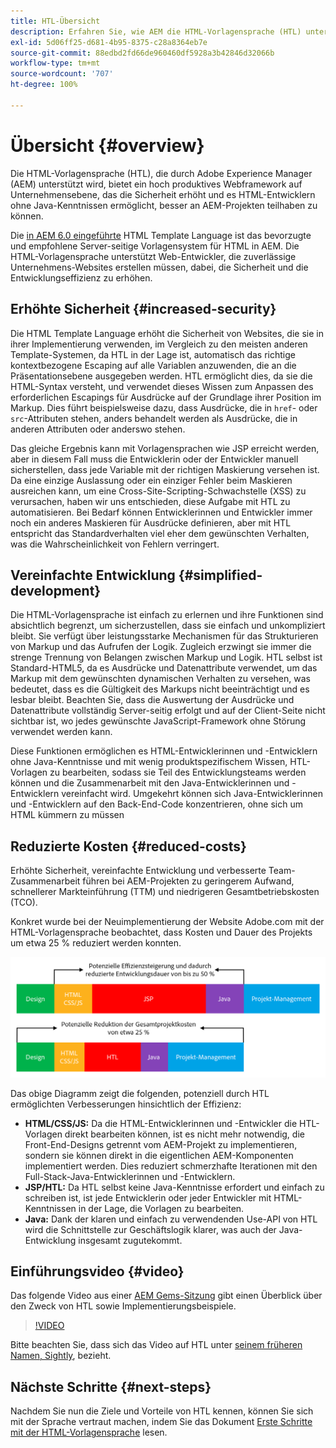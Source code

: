 ```yaml
---
title: HTL-Übersicht
description: Erfahren Sie, wie AEM die HTML-Vorlagensprache (HTL) unterstützt, um ein produktives Web-Framework auf Unternehmensebene anzubieten, das die Sicherheit erhöht und Personen ohne Java-Kenntnisse, die HTML entwickeln, eine bessere Beteiligung an AEM-Projekten ermöglicht.
exl-id: 5d06ff25-d681-4b95-8375-c28a8364eb7e
source-git-commit: 88edbd2fd66de960460df5928a3b42846d32066b
workflow-type: tm+mt
source-wordcount: '707'
ht-degree: 100%

---
```



# Übersicht {#overview}

Die HTML-Vorlagensprache (HTL), die durch Adobe Experience Manager (AEM) unterstützt wird, bietet ein hoch produktives Webframework auf Unternehmensebene, das die Sicherheit erhöht und es HTML-Entwicklern ohne Java-Kenntnissen ermöglicht, besser an AEM-Projekten teilhaben zu können.

Die [in AEM 6.0 eingeführte](history.md) HTML Template Language ist das bevorzugte und empfohlene Server-seitige Vorlagensystem für HTML in AEM. Die HTML-Vorlagensprache unterstützt Web-Entwickler, die zuverlässige Unternehmens-Websites erstellen müssen, dabei, die Sicherheit und die Entwicklungseffizienz zu erhöhen.

## Erhöhte Sicherheit {#increased-security}

Die HTML Template Language erhöht die Sicherheit von Websites, die sie in ihrer Implementierung verwenden, im Vergleich zu den meisten anderen Template-Systemen, da HTL in der Lage ist, automatisch das richtige kontextbezogene Escaping auf alle Variablen anzuwenden, die an die Präsentationsebene ausgegeben werden. HTL ermöglicht dies, da sie die HTML-Syntax versteht, und verwendet dieses Wissen zum Anpassen des erforderlichen Escapings für Ausdrücke auf der Grundlage ihrer Position im Markup. Dies führt beispielsweise dazu, dass Ausdrücke, die in `href`- oder `src`-Attributen stehen, anders behandelt werden als Ausdrücke, die in anderen Attributen oder anderswo stehen.

Das gleiche Ergebnis kann mit Vorlagensprachen wie JSP erreicht werden, aber in diesem Fall muss die Entwicklerin oder der Entwickler manuell sicherstellen, dass jede Variable mit der richtigen Maskierung versehen ist. Da eine einzige Auslassung oder ein einziger Fehler beim Maskieren ausreichen kann, um eine Cross-Site-Scripting-Schwachstelle (XSS) zu verursachen, haben wir uns entschieden, diese Aufgabe mit HTL zu automatisieren. Bei Bedarf können Entwicklerinnen und Entwickler immer noch ein anderes Maskieren für Ausdrücke definieren, aber mit HTL entspricht das Standardverhalten viel eher dem gewünschten Verhalten, was die Wahrscheinlichkeit von Fehlern verringert.

## Vereinfachte Entwicklung {#simplified-development}

Die HTML-Vorlagensprache ist einfach zu erlernen und ihre Funktionen sind absichtlich begrenzt, um sicherzustellen, dass sie einfach und unkompliziert bleibt. Sie verfügt über leistungsstarke Mechanismen für das Strukturieren von Markup und das Aufrufen der Logik. Zugleich erzwingt sie immer die strenge Trennung von Belangen zwischen Markup und Logik. HTL selbst ist Standard-HTML5, da es Ausdrücke und Datenattribute verwendet, um das Markup mit dem gewünschten dynamischen Verhalten zu versehen, was bedeutet, dass es die Gültigkeit des Markups nicht beeinträchtigt und es lesbar bleibt. Beachten Sie, dass die Auswertung der Ausdrücke und Datenattribute vollständig Server-seitig erfolgt und auf der Client-Seite nicht sichtbar ist, wo jedes gewünschte JavaScript-Framework ohne Störung verwendet werden kann. 

Diese Funktionen ermöglichen es HTML-Entwicklerinnen und -Entwicklern ohne Java-Kenntnisse und mit wenig produktspezifischem Wissen, HTL-Vorlagen zu bearbeiten, sodass sie Teil des Entwicklungsteams werden können und die Zusammenarbeit mit den Java-Entwicklerinnen und -Entwicklern vereinfacht wird. Umgekehrt können sich Java-Entwicklerinnen und -Entwicklern auf den Back-End-Code konzentrieren, ohne sich um HTML kümmern zu müssen

## Reduzierte Kosten {#reduced-costs}

Erhöhte Sicherheit, vereinfachte Entwicklung und verbesserte Team-Zusammenarbeit führen bei AEM-Projekten zu geringerem Aufwand, schnellerer Markteinführung (TTM) und niedrigeren Gesamtbetriebskosten (TCO).

Konkret wurde bei der Neuimplementierung der Website Adobe.com mit der HTML-Vorlagensprache beobachtet, dass Kosten und Dauer des Projekts um etwa 25 % reduziert werden konnten.

![Effizienzsteigerung und Kostensenkung](assets/chlimage_1.png)

Das obige Diagramm zeigt die folgenden, potenziell durch HTL ermöglichten Verbesserungen hinsichtlich der Effizienz:

* **HTML/CSS/JS:** Da die HTML-Entwicklerinnen und -Entwickler die HTL-Vorlagen direkt bearbeiten können, ist es nicht mehr notwendig, die Front-End-Designs getrennt vom AEM-Projekt zu implementieren, sondern sie können direkt in die eigentlichen AEM-Komponenten implementiert werden. Dies reduziert schmerzhafte Iterationen mit den Full-Stack-Java-Entwicklerinnen und -Entwicklern.
* **JSP/HTL:** Da HTL selbst keine Java-Kenntnisse erfordert und einfach zu schreiben ist, ist jede Entwicklerin oder jeder Entwickler mit HTML-Kenntnissen in der Lage, die Vorlagen zu bearbeiten.
* **Java:** Dank der klaren und einfach zu verwendenden Use-API von HTL wird die Schnittstelle zur Geschäftslogik klarer, was auch der Java-Entwicklung insgesamt zugutekommt.

## Einführungsvideo {#video}

Das folgende Video aus einer [AEM Gems-Sitzung](https://experienceleague.adobe.com/docs/experience-manager-gems-events/gems/gems2014/aem-introduction-to-htl.html?lang=de) gibt einen Überblick über den Zweck von HTL sowie Implementierungsbeispiele.

>[!VIDEO](https://video.tv.adobe.com/v/19504/?quality=9)

Bitte beachten Sie, dass sich das Video auf HTL unter [seinem früheren Namen, Sightly](history.md), bezieht.

## Nächste Schritte {#next-steps}

Nachdem Sie nun die Ziele und Vorteile von HTL kennen, können Sie sich mit der Sprache vertraut machen, indem Sie das Dokument [Erste Schritte mit der HTML-Vorlagensprache](getting-started.md) lesen.
